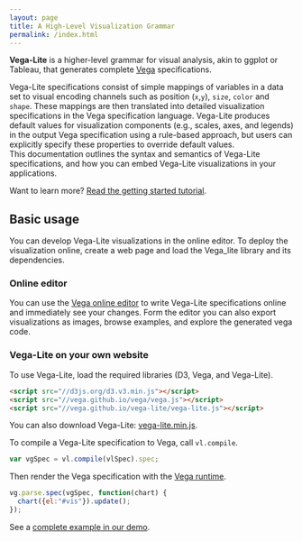 ```yaml
---
layout: page
title: A High-Level Visualization Grammar
permalink: /index.html
---
```


**Vega-Lite** is a higher-level grammar for visual analysis, akin to ggplot or Tableau, that generates complete [Vega](https://vega.github.io/) specifications.

Vega-Lite specifications consist of simple mappings of variables in a data set to visual encoding channels such as position (`x`,`y`), `size`, `color` and `shape`. These mappings are then translated into detailed visualization specifications in the Vega specification language. Vega-Lite produces default values for visualization components (e.g., scales, axes, and legends) in the output Vega specification using a rule-based approach, but users can explicitly specify these properties to override default values.  
This documentation outlines the syntax and semantics of Vega-Lite specifications, and how you can embed Vega-Lite visualizations in your applications.


Want to learn more? [Read the getting started tutorial]({{site.baseurl}}/tutorial.html).

## Basic usage

You can develop Vega-Lite visualizations in the online editor. To deploy the visualization online, create a web page and load the Vega_lite library and its dependencies.

### Online editor

You can use the [Vega online editor](https://vega.github.io/vega-editor/?mode=vega-lite) to write Vega-Lite specifications online and immediately see your changes. Form the editor you can also export visualizations as images, browse examples, and explore the generated vega code.

### Vega-Lite on your own website

To use Vega-Lite, load the required libraries (D3, Vega, and Vega-Lite).

```html
<script src="//d3js.org/d3.v3.min.js"></script>
<script src="//vega.github.io/vega/vega.js"></script>
<script src="//vega.github.io/vega-lite/vega-lite.js"></script>
```

You can also download Vega-Lite: [vega-lite.min.js]({{site.baseurl}}/vega-lite.min.js).

To compile a Vega-Lite specification to Vega, call `vl.compile`.

```js
var vgSpec = vl.compile(vlSpec).spec;
```

Then render the Vega specification with the [Vega runtime](https://github.com/vega/vega/wiki/Runtime).

```js
vg.parse.spec(vgSpec, function(chart) {
  chart({el:"#vis"}).update();
});
```

See a [complete example in our demo]({{site.baseurl}}/site/demo.html).

<!--
## Vega-Lite, Vega, and D3

Vega-Lite is a higher-level grammar for visual analysis. Common charts (bar chart, line chart, area chart, scatter plot, heatmap, trellis plots, ...) can be easily created with Vega-Lite, often in a few lines of JSON. Vega is much more expressive and also supports interactions.
However, with more expressiveness comes complexity and more code is required to create simple charts. The Vega wiki has a detailed [comparison of Vega and D3](https://github.com/vega/vega/wiki/Vega-and-D3).
-->
